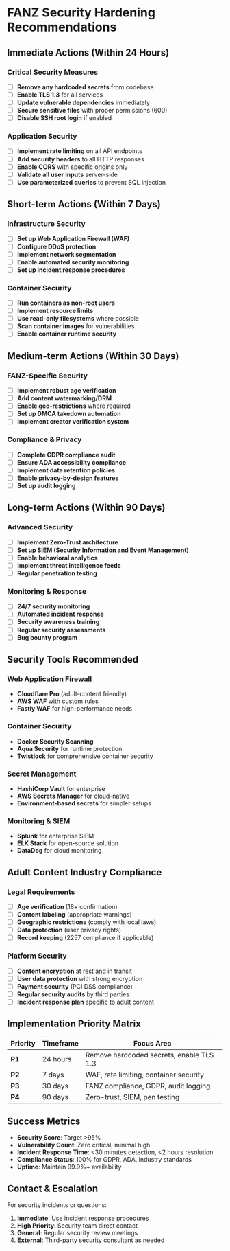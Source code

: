 # FANZ Security Hardening Recommendations

## Immediate Actions (Within 24 Hours)

### Critical Security Measures
- [ ] **Remove any hardcoded secrets** from codebase
- [ ] **Enable TLS 1.3** for all services
- [ ] **Update vulnerable dependencies** immediately
- [ ] **Secure sensitive files** with proper permissions (600)
- [ ] **Disable SSH root login** if enabled

### Application Security
- [ ] **Implement rate limiting** on all API endpoints
- [ ] **Add security headers** to all HTTP responses
- [ ] **Enable CORS** with specific origins only
- [ ] **Validate all user inputs** server-side
- [ ] **Use parameterized queries** to prevent SQL injection

## Short-term Actions (Within 7 Days)

### Infrastructure Security
- [ ] **Set up Web Application Firewall (WAF)**
- [ ] **Configure DDoS protection**
- [ ] **Implement network segmentation**
- [ ] **Enable automated security monitoring**
- [ ] **Set up incident response procedures**

### Container Security
- [ ] **Run containers as non-root users**
- [ ] **Implement resource limits**
- [ ] **Use read-only filesystems** where possible
- [ ] **Scan container images** for vulnerabilities
- [ ] **Enable container runtime security**

## Medium-term Actions (Within 30 Days)

### FANZ-Specific Security
- [ ] **Implement robust age verification**
- [ ] **Add content watermarking/DRM**
- [ ] **Enable geo-restrictions** where required
- [ ] **Set up DMCA takedown automation**
- [ ] **Implement creator verification system**

### Compliance & Privacy
- [ ] **Complete GDPR compliance audit**
- [ ] **Ensure ADA accessibility compliance**
- [ ] **Implement data retention policies**
- [ ] **Enable privacy-by-design features**
- [ ] **Set up audit logging**

## Long-term Actions (Within 90 Days)

### Advanced Security
- [ ] **Implement Zero-Trust architecture**
- [ ] **Set up SIEM (Security Information and Event Management)**
- [ ] **Enable behavioral analytics**
- [ ] **Implement threat intelligence feeds**
- [ ] **Regular penetration testing**

### Monitoring & Response
- [ ] **24/7 security monitoring**
- [ ] **Automated incident response**
- [ ] **Security awareness training**
- [ ] **Regular security assessments**
- [ ] **Bug bounty program**

## Security Tools Recommended

### Web Application Firewall
- **Cloudflare Pro** (adult-content friendly)
- **AWS WAF** with custom rules
- **Fastly WAF** for high-performance needs

### Container Security
- **Docker Security Scanning**
- **Aqua Security** for runtime protection
- **Twistlock** for comprehensive container security

### Secret Management
- **HashiCorp Vault** for enterprise
- **AWS Secrets Manager** for cloud-native
- **Environment-based secrets** for simpler setups

### Monitoring & SIEM
- **Splunk** for enterprise SIEM
- **ELK Stack** for open-source solution
- **DataDog** for cloud monitoring

## Adult Content Industry Compliance

### Legal Requirements
- [ ] **Age verification** (18+ confirmation)
- [ ] **Content labeling** (appropriate warnings)
- [ ] **Geographic restrictions** (comply with local laws)
- [ ] **Data protection** (user privacy rights)
- [ ] **Record keeping** (2257 compliance if applicable)

### Platform Security
- [ ] **Content encryption** at rest and in transit
- [ ] **User data protection** with strong encryption
- [ ] **Payment security** (PCI DSS compliance)
- [ ] **Regular security audits** by third parties
- [ ] **Incident response plan** specific to adult content

## Implementation Priority Matrix

| Priority | Timeframe | Focus Area |
|----------|-----------|------------|
| **P1** | 24 hours | Remove hardcoded secrets, enable TLS 1.3 |
| **P2** | 7 days | WAF, rate limiting, container security |
| **P3** | 30 days | FANZ compliance, GDPR, audit logging |
| **P4** | 90 days | Zero-trust, SIEM, pen testing |

## Success Metrics

- **Security Score**: Target >95%
- **Vulnerability Count**: Zero critical, minimal high
- **Incident Response Time**: <30 minutes detection, <2 hours resolution
- **Compliance Status**: 100% for GDPR, ADA, industry standards
- **Uptime**: Maintain 99.9%+ availability

## Contact & Escalation

For security incidents or questions:
1. **Immediate**: Use incident response procedures
2. **High Priority**: Security team direct contact
3. **General**: Regular security review meetings
4. **External**: Third-party security consultant as needed

